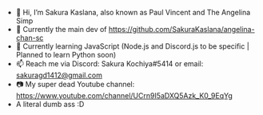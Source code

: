 - 👋 Hi, I’m Sakura Kaslana, also known as Paul Vincent and The Angelina Simp
- 🤖️ Currently the main dev of https://github.com/SakuraKaslana/angelina-chan-sc
- 🌱 Currently learning JavaScript (Node.js and Discord.js to be specific | Planned to learn Python soon)
- 📫 Reach me via Discord: Sakura Kochiya#5414 or email: sakuragd1412@gmail.com
- 📷 My super dead Youtube channel: https://www.youtube.com/channel/UCrn9I5aDXQ5Azk_K0_9EqYg
- A literal dumb ass :D
<!--
**SakuraKaslana/SakuraKaslana** is a ✨ _special_ ✨ repository because its `README.md` (this file) appears on your GitHub profile.

Here are some ideas to get you started:

- 🔭 I’m currently working on ...
- 🌱 I’m currently learning ...
- 👯 I’m looking to collaborate on ...
- 🤔 I’m looking for help with ...
- 💬 Ask me about ...
- 📫 How to reach me: ...
- 😄 Pronouns: ...
- ⚡ Fun fact: ...
-->

